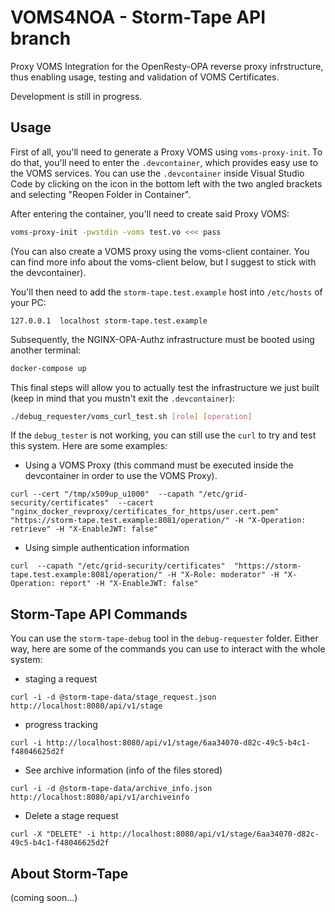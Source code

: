 # VOMS4NOA - Storm-Tape API branch

Proxy VOMS Integration for the OpenResty-OPA reverse proxy infrstructure, thus enabling usage, testing and validation of VOMS Certificates. 

Development is still in progress.

## Usage

First of all, you'll need to generate a Proxy VOMS using `voms-proxy-init`. To do that, you'll need to enter the `.devcontainer`, which provides easy use to the VOMS services. You can use the `.devcontainer` inside Visual Studio Code by clicking on the icon in the bottom left with the two angled brackets and selecting "Reopen Folder in Container".

After entering the container, you'll need to create said Proxy VOMS:
```bash
voms-proxy-init -pwstdin -voms test.vo <<< pass
```

(You can also create a VOMS proxy using the voms-client container. You can find more info about the voms-client below, but I suggest to stick with the devcontainer).


You'll then need to add the `storm-tape.test.example` host into `/etc/hosts` of your PC: 
```
127.0.0.1  localhost storm-tape.test.example
``` 

Subsequently, the NGINX-OPA-Authz infrastructure must be booted using another terminal:
```bash
docker-compose up
```

This final steps will allow you to actually test the infrastructure we just built (keep in mind that you mustn't exit the `.devcontainer`):
```bash
./debug_requester/voms_curl_test.sh [role] [operation]
```
If the `debug_tester` is not working, you can still use the `curl` to try and test this system. Here are some examples:
- Using a VOMS Proxy (this command must be executed inside the devcontainer in order to use the VOMS Proxy). 
```
curl --cert "/tmp/x509up_u1000"  --capath "/etc/grid-security/certificates"  --cacert "nginx_docker_revproxy/certificates_for_https/user.cert.pem" "https://storm-tape.test.example:8081/operation/" -H "X-Operation: retrieve" -H "X-EnableJWT: false" 
```

- Using simple authentication information 
```
curl  --capath "/etc/grid-security/certificates"  "https://storm-tape.test.example:8081/operation/" -H "X-Role: moderator" -H "X-Operation: report" -H "X-EnableJWT: false"
```

<!-- Aggiungere parte dei metodi di accesso disponibili, aka JWT e VOMS, e come usarli in modo interchangeable -->

## Storm-Tape API Commands

You can use the `storm-tape-debug` tool in the `debug-requester` folder. 
Either way, here are some of the commands you can use to interact with the whole system:
- staging a request
```
curl -i -d @storm-tape-data/stage_request.json http://localhost:8080/api/v1/stage
```
- progress tracking
```
curl -i http://localhost:8080/api/v1/stage/6aa34070-d82c-49c5-b4c1-f48046625d2f
```
- See archive information (info of the files stored) 
```
curl -i -d @storm-tape-data/archive_info.json http://localhost:8080/api/v1/archiveinfo
```
- Delete a stage request
```
curl -X "DELETE" -i http://localhost:8080/api/v1/stage/6aa34070-d82c-49c5-b4c1-f48046625d2f
```

## About Storm-Tape
(coming soon...)